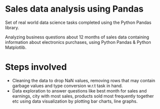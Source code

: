 # Sales data analysis using Pandas
Set of real world data science tasks completed using the Python Pandas library.

Analyzing business questions about 12 months of sales data containing information about electronics purchases, using Python Pandas & Python Matplotlib.

# Steps involved
- Cleaning the data to drop NaN values, removing rows that may contain garbage values and type conversion w.r.t task in hand.
- Data exploration to answer questions like best month for sales and earnings, city with most sales, products sold most frequently together etc using data visualization by plotting bar charts, line graphs.


